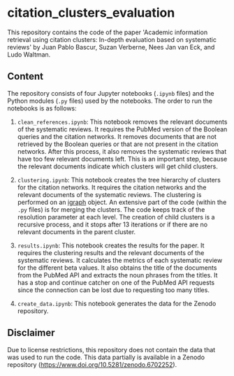 # citation_clusters_evaluation

This repository contains the code of the paper 'Academic information retrieval using citation clusters: In-depth evaluation based on systematic reviews' by Juan Pablo Bascur, Suzan Verberne, Nees Jan van Eck, and Ludo Waltman.

## Content

The repository consists of four Jupyter notebooks (`.ipynb` files) and the Python modules (`.py` files) used by the notebooks. The order to run the notebooks is as follows:

1. `clean_references.ipynb`: This notebook removes the relevant documents of the systematic reviews. It requires the PubMed version of the Boolean queries and the citation networks. It removes documents that are not retrieved by the Boolean queries or that are not present in the citation networks. After this process, it also removes the systematic reviews that have too few relevant documents left. This is an important step, because the relevant documents indicate which clusters will get child clusters.

2. `clustering.ipynb`: This notebook creates the tree hierarchy of clusters for the citation networks. It requires the citation networks and the relevant documents of the systematic reviews. The clustering is performed on an [igraph](https://igraph.org) object. An extensive part of the code (within the `.py` files) is for merging the clusters. The code keeps track of the resolution parameter at each level. The creation of child clusters is a recursive process, and it stops after 13 iterations or if there are no relevant documents in the parent cluster.

3. `results.ipynb`: This notebook creates the results for the paper. It requires the clustering results and the relevant documents of the systematic reviews. It calculates the metrics of each systematic review for the different beta values. It also obtains the title of the documents from the PubMed API and extracts the noun phrases from the titles. It has a stop and continue catcher on one of the PubMed API requests since the connection can be lost due to requesting too many titles.

4. `create_data.ipynb`: This notebook generates the data for the Zenodo repository.

## Disclaimer

Due to license restrictions, this repository does not contain the data that was used to run the code. This data partially is available in a Zenodo repository (https://www.doi.org/10.5281/zenodo.6702252).

